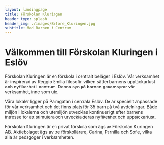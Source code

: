 ```yaml
---
layout: landingpage
title: Förskolan Kluringen
header_type: splash
header_img: ./images/Before_Kluringen.jpg
subtitle: Med Barnen i Centrum
---
```



# Välkommen till Förskolan Kluringen i Eslöv
Förskolan Kluringen är en förskola i centralt belägen i Eslöv. Vår verksamhet är inspirerad av Reggio Emilia filosofin vilken sätter barnens upptäckarlust och nyfikenhet i centrum. Denna syn på barnen genomsyrar vår verksamhet, inne som ute.

Våra lokaler ligger på Palmgatan i centrala Eslöv. De är speciellt anpassade för vår verksamhet och det finns plats för 35 barn på två avdelningar. Både miljön i lokalerna och utemiljön utvecklas kontinuerligt efter barnens intresse för att stimulera och utveckla deras nyfikenhet och upptäckarlust.

Förskolan Kluringen är en privat förskola som ägs av Förskolan Kluringen AB. Aktiebolaget ägs av tre förskollärare, Carina, Pernilla och Sofie, vilka alla är pedagoger i verksamheten.
